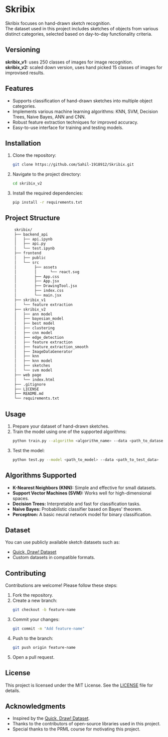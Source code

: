 # Skribix
Skribix focuses on hand-drawn sketch recognition. \
The dataset used in this project includes sketches of objects from various distinct categories, selected based on day-to-day functionality criteria.

## Versioning
**skribix_v1:** uses 250 classes of images for image recognition. \
**skribix_v2:** scaled down version, uses hand picked 15 classes of images for improvised results.


## Features
- Supports classification of hand-drawn sketches into multiple object categories.
- Implements various machine learning algorithms: KNN, SVM, Decision Trees, Naive Bayes, ANN and CNN.
- Robust feature extraction techniques for improved accuracy.
- Easy-to-use interface for training and testing models.

## Installation
1. Clone the repository:
    ```bash
    git clone https://github.com/Sahil-1918912/Skribix.git
    ```
2. Navigate to the project directory:
    ```bash
    cd skribix_v2
    ```
3. Install the required dependencies:
    ```bash
    pip install -r requirements.txt
    ```
## Project Structure

```bash
    skribix/
    ├── backend_api   
    │   ├── api.ipynb
    │   ├── api.py
    │   └── test.ipynb         
    ├── frontend   
    │   ├── public
    │   └── src
    │        ├── assets
    │        │      └── react.svg
    │        ├── App.css
    │        ├── App.jsx
    │        ├── DrawingTool.jsx
    │        ├── index.css
    │        └── main.jsx
    ├── skribix_v1 
    │   └── feature extraction   
    ├── skribix_v2   
    │   ├── ann model  
    │   ├── bayesian_model
    │   ├── best model
    │   ├── clustering
    │   ├── cnn model 
    │   ├── edge_detection
    │   ├── feature extraction
    │   ├── feature_extraction_smooth
    │   ├── ImageDataGenerator
    │   ├── knn
    │   ├── knn model
    │   ├── sketches
    │   └── svm model
    ├── web page 
    │   └── index.html               
    ├── .gitignore         
    ├── LICENSE                  
    ├── README.md
    └── requirements.txt
```
    

## Usage
1. Prepare your dataset of hand-drawn sketches.
2. Train the model using one of the supported algorithms:
    ```bash
    python train.py --algorithm <algorithm_name> --data <path_to_dataset>
    ```
3. Test the model:
    ```bash
    python test.py --model <path_to_model> --data <path_to_test_data>
    ```

## Algorithms Supported
- **K-Nearest Neighbors (KNN):** Simple and effective for small datasets.
- **Support Vector Machines (SVM):** Works well for high-dimensional spaces.
- **Decision Trees:** Interpretable and fast for classification tasks.
- **Naive Bayes:** Probabilistic classifier based on Bayes' theorem.
- **Perceptron:** A basic neural network model for binary classification.

## Dataset
You can use publicly available sketch datasets such as:
- [Quick, Draw! Dataset](https://quickdraw.withgoogle.com/data)
- Custom datasets in compatible formats.

## Contributing
Contributions are welcome! Please follow these steps:
1. Fork the repository.
2. Create a new branch:
    ```bash
    git checkout -b feature-name
    ```
3. Commit your changes:
    ```bash
    git commit -m "Add feature-name"
    ```
4. Push to the branch:
    ```bash
    git push origin feature-name
    ```
5. Open a pull request.

## License
This project is licensed under the MIT License. See the [LICENSE](LICENSE) file for details.

## Acknowledgments
- Inspired by the [Quick, Draw! Dataset](https://quickdraw.withgoogle.com/data).
- Thanks to the contributors of open-source libraries used in this project.
- Special thanks to the PRML course for motivating this project.